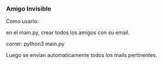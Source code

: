 ### Amigo Invisible

Como usarlo:

en el main.py, crear todos los amigos con su email.

correr:
python3 main.py

Luego se envían automaticamente todos los mails pertinentes.
